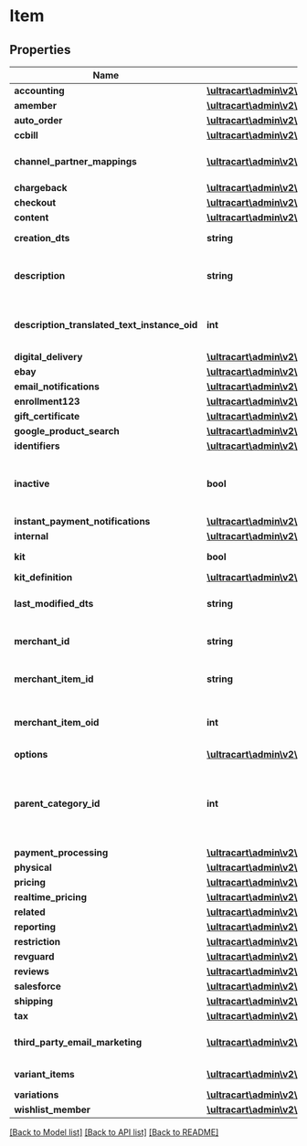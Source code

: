 # Item

## Properties
Name | Type | Description | Notes
------------ | ------------- | ------------- | -------------
**accounting** | [**\ultracart\admin\v2\models\ItemAccounting**](ItemAccounting.md) |  | [optional] 
**amember** | [**\ultracart\admin\v2\models\ItemAmember**](ItemAmember.md) |  | [optional] 
**auto_order** | [**\ultracart\admin\v2\models\ItemAutoOrder**](ItemAutoOrder.md) |  | [optional] 
**ccbill** | [**\ultracart\admin\v2\models\ItemCCBill**](ItemCCBill.md) |  | [optional] 
**channel_partner_mappings** | [**\ultracart\admin\v2\models\ItemChannelPartnerMapping[]**](ItemChannelPartnerMapping.md) | Channel Partner Item Mapping | [optional] 
**chargeback** | [**\ultracart\admin\v2\models\ItemChargeback**](ItemChargeback.md) |  | [optional] 
**checkout** | [**\ultracart\admin\v2\models\ItemCheckout**](ItemCheckout.md) |  | [optional] 
**content** | [**\ultracart\admin\v2\models\ItemContent**](ItemContent.md) |  | [optional] 
**creation_dts** | **string** | Date/time of creation | [optional] 
**description** | **string** | Description of the item up to 500 chracaters. | [optional] 
**description_translated_text_instance_oid** | **int** | Description translated text instance id | [optional] 
**digital_delivery** | [**\ultracart\admin\v2\models\ItemDigitalDelivery**](ItemDigitalDelivery.md) |  | [optional] 
**ebay** | [**\ultracart\admin\v2\models\ItemEbay**](ItemEbay.md) |  | [optional] 
**email_notifications** | [**\ultracart\admin\v2\models\ItemEmailNotifications**](ItemEmailNotifications.md) |  | [optional] 
**enrollment123** | [**\ultracart\admin\v2\models\ItemEnrollment123**](ItemEnrollment123.md) |  | [optional] 
**gift_certificate** | [**\ultracart\admin\v2\models\ItemGiftCertificate**](ItemGiftCertificate.md) |  | [optional] 
**google_product_search** | [**\ultracart\admin\v2\models\ItemGoogleProductSearch**](ItemGoogleProductSearch.md) |  | [optional] 
**identifiers** | [**\ultracart\admin\v2\models\ItemIdentifiers**](ItemIdentifiers.md) |  | [optional] 
**inactive** | **bool** | True if this item is inactive and can not be purchased | [optional] 
**instant_payment_notifications** | [**\ultracart\admin\v2\models\ItemInstantPaymentNotifications**](ItemInstantPaymentNotifications.md) |  | [optional] 
**internal** | [**\ultracart\admin\v2\models\ItemInternal**](ItemInternal.md) |  | [optional] 
**kit** | **bool** | True if this item is a kit | [optional] 
**kit_definition** | [**\ultracart\admin\v2\models\ItemKitDefinition**](ItemKitDefinition.md) |  | [optional] 
**last_modified_dts** | **string** | Date/time of last modification | [optional] 
**merchant_id** | **string** | UltraCart merchant ID owning item | [optional] 
**merchant_item_id** | **string** | Unique item id assigned to this item | [optional] 
**merchant_item_oid** | **int** | Unique object identifier for this item | [optional] 
**options** | [**\ultracart\admin\v2\models\ItemOption[]**](ItemOption.md) | Options | [optional] 
**parent_category_id** | **int** | Parent category of the item.  Zero indicates the root folder. | [optional] 
**payment_processing** | [**\ultracart\admin\v2\models\ItemPaymentProcessing**](ItemPaymentProcessing.md) |  | [optional] 
**physical** | [**\ultracart\admin\v2\models\ItemPhysical**](ItemPhysical.md) |  | [optional] 
**pricing** | [**\ultracart\admin\v2\models\ItemPricing**](ItemPricing.md) |  | [optional] 
**realtime_pricing** | [**\ultracart\admin\v2\models\ItemRealtimePricing**](ItemRealtimePricing.md) |  | [optional] 
**related** | [**\ultracart\admin\v2\models\ItemRelated**](ItemRelated.md) |  | [optional] 
**reporting** | [**\ultracart\admin\v2\models\ItemReporting**](ItemReporting.md) |  | [optional] 
**restriction** | [**\ultracart\admin\v2\models\ItemRestriction**](ItemRestriction.md) |  | [optional] 
**revguard** | [**\ultracart\admin\v2\models\ItemRevguard**](ItemRevguard.md) |  | [optional] 
**reviews** | [**\ultracart\admin\v2\models\ItemReviews**](ItemReviews.md) |  | [optional] 
**salesforce** | [**\ultracart\admin\v2\models\ItemSalesforce**](ItemSalesforce.md) |  | [optional] 
**shipping** | [**\ultracart\admin\v2\models\ItemShipping**](ItemShipping.md) |  | [optional] 
**tax** | [**\ultracart\admin\v2\models\ItemTax**](ItemTax.md) |  | [optional] 
**third_party_email_marketing** | [**\ultracart\admin\v2\models\ItemThirdPartyEmailMarketing[]**](ItemThirdPartyEmailMarketing.md) | 3rd Party Email Marketing | [optional] 
**variant_items** | [**\ultracart\admin\v2\models\ItemVariantItem[]**](ItemVariantItem.md) | Variant Items | [optional] 
**variations** | [**\ultracart\admin\v2\models\ItemVariation[]**](ItemVariation.md) | Variations | [optional] 
**wishlist_member** | [**\ultracart\admin\v2\models\ItemWishlistMember**](ItemWishlistMember.md) |  | [optional] 

[[Back to Model list]](../README.md#documentation-for-models) [[Back to API list]](../README.md#documentation-for-api-endpoints) [[Back to README]](../README.md)


